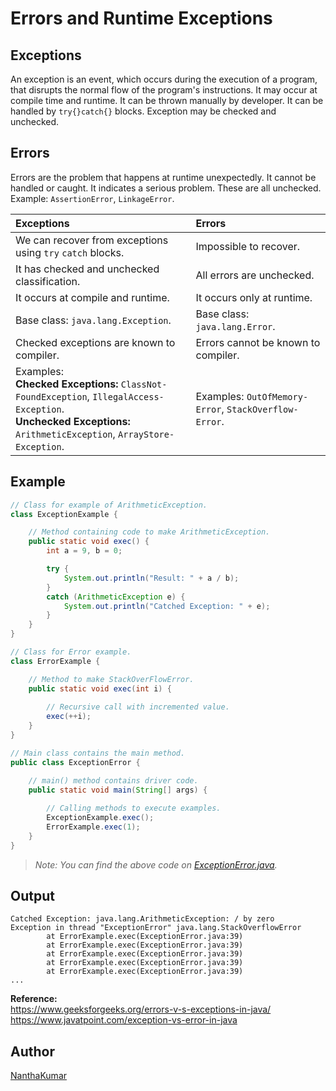 # Errors and Runtime Exceptions
  
  
## Exceptions
An exception is an event, which occurs during the execution of a program, that disrupts the
normal flow of the program's instructions. It may occur at compile time and runtime. It can
be thrown manually by developer. It can be handled by `try{}catch{}` blocks. Exception
may be checked and unchecked.
  

## Errors
Errors are the problem that happens at runtime unexpectedly. It cannot be handled or caught.
It indicates a serious problem. These are all unchecked. Example: `Assertion­Error`, 
`Linkage­Error`.
  
| Exceptions | Errors |
|:---|:---|
| We can recover from exceptions using `try` `catch` blocks. | Impossible to recover. |
| It has checked and unchecked classification. | All errors are unchecked. |
| It occurs at compile and runtime. | It occurs only at runtime. |
| Base class: `java.lang.Exception`. | Base class: `java.lang.Error`. |
| Checked exceptions are known to compiler. | Errors cannot be known to compiler. |
| Examples:<br> **Checked Exceptions:** `Class­Not­Found­Exception`, `Illegal­Access­Exception`.<br> **Unchecked Exceptions:** `Arithmetic­Exception`, `Array­Store­Exception`. | Examples: `Out­Of­Memory­Error`, `Stack­Overflow­Error`. |
  

## Example
```java
// Class for example of ArithmeticException.
class ExceptionExample {

    // Method containing code to make ArithmeticException.
    public static void exec() {
        int a = 9, b = 0;

        try {
            System.out.println("Result: " + a / b);
        }
        catch (ArithmeticException e) {
            System.out.println("Catched Exception: " + e);
        }
    }
}

// Class for Error example.
class ErrorExample {

    // Method to make StackOverFlowError.
    public static void exec(int i) {
        
        // Recursive call with incremented value.
        exec(++i);
    }
}

// Main class contains the main method.
public class ExceptionError {

    // main() method contains driver code.
    public static void main(String[] args) {
        
        // Calling methods to execute examples.
        ExceptionExample.exec();
        ErrorExample.exec(1);
    }
}
```
> *Note: You can find the above code on [ExceptionError.java](ExceptionError.java).*
  

## Output
```
Catched Exception: java.lang.ArithmeticException: / by zero
Exception in thread "ExceptionError" java.lang.StackOverflowError
        at ErrorExample.exec(ExceptionError.java:39)
        at ErrorExample.exec(ExceptionError.java:39)
        at ErrorExample.exec(ExceptionError.java:39)
        at ErrorExample.exec(ExceptionError.java:39)
        at ErrorExample.exec(ExceptionError.java:39)
...
```
  
**Reference:**   
https://www.geeksforgeeks.org/errors-v-s-exceptions-in-java/  
https://www.javatpoint.com/exception-vs-error-in-java
  

## Author
[NanthaKumar](https://github.com/nknantha "NanthaKumar's Profile")
